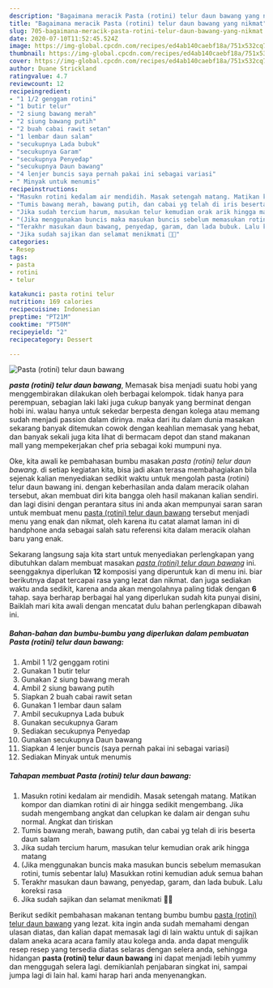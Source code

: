 ```yaml
---
description: "Bagaimana meracik Pasta (rotini) telur daun bawang yang nikmat"
title: "Bagaimana meracik Pasta (rotini) telur daun bawang yang nikmat"
slug: 705-bagaimana-meracik-pasta-rotini-telur-daun-bawang-yang-nikmat
date: 2020-07-10T11:52:45.524Z
image: https://img-global.cpcdn.com/recipes/ed4ab140caebf18a/751x532cq70/pasta-rotini-telur-daun-bawang-foto-resep-utama.jpg
thumbnail: https://img-global.cpcdn.com/recipes/ed4ab140caebf18a/751x532cq70/pasta-rotini-telur-daun-bawang-foto-resep-utama.jpg
cover: https://img-global.cpcdn.com/recipes/ed4ab140caebf18a/751x532cq70/pasta-rotini-telur-daun-bawang-foto-resep-utama.jpg
author: Duane Strickland
ratingvalue: 4.7
reviewcount: 12
recipeingredient:
- "1 1/2 genggam rotini"
- "1 butir telur"
- "2 siung bawang merah"
- "2 siung bawang putih"
- "2 buah cabai rawit setan"
- "1 lembar daun salam"
- "secukupnya Lada bubuk"
- "secukupnya Garam"
- "secukupnya Penyedap"
- "secukupnya Daun bawang"
- "4 lenjer buncis saya pernah pakai ini sebagai variasi"
- " Minyak untuk menumis"
recipeinstructions:
- "Masukn rotini kedalam air mendidih. Masak setengah matang. Matikan kompor dan diamkan rotini di air hingga sedikit mengembang. Jika sudah mengembang angkat dan celupkan ke dalam air dengan suhu normal. Angkat dan tiriskan"
- "Tumis bawang merah, bawang putih, dan cabai yg telah di iris beserta daun salam"
- "Jika sudah tercium harum, masukan telur kemudian orak arik hingga matang"
- "(Jika menggunakan buncis maka masukan buncis sebelum memasukan rotini, tumis sebentar lalu) Masukkan rotini kemudian aduk semua bahan"
- "Terakhr masukan daun bawang, penyedap, garam, dan lada bubuk. Lalu koreksi rasa"
- "Jika sudah sajikan dan selamat menikmati 🤤🤤"
categories:
- Resep
tags:
- pasta
- rotini
- telur

katakunci: pasta rotini telur 
nutrition: 169 calories
recipecuisine: Indonesian
preptime: "PT21M"
cooktime: "PT50M"
recipeyield: "2"
recipecategory: Dessert

---
```



![Pasta (rotini) telur daun bawang](https://img-global.cpcdn.com/recipes/ed4ab140caebf18a/751x532cq70/pasta-rotini-telur-daun-bawang-foto-resep-utama.jpg)

<b><i>pasta (rotini) telur daun bawang</i></b>, Memasak bisa menjadi suatu hobi yang menggembirakan dilakukan oleh berbagai kelompok. tidak hanya para perempuan, sebagian laki laki juga cukup banyak yang berminat dengan hobi ini. walau hanya untuk sekedar berpesta dengan kolega atau memang sudah menjadi passion dalam dirinya. maka dari itu dalam dunia masakan sekarang banyak ditemukan cowok dengan keahlian memasak yang hebat, dan banyak sekali juga kita lihat di bermacam depot dan stand makanan mall yang mempekerjakan chef pria sebagai koki mumpuni nya.

Oke, kita awali ke pembahasan bumbu masakan <i>pasta (rotini) telur daun bawang</i>. di setiap kegiatan kita, bisa jadi akan terasa membahagiakan bila sejenak kalian menyediakan sedikit waktu untuk mengolah pasta (rotini) telur daun bawang ini. dengan keberhasilan anda dalam meracik olahan tersebut, akan membuat diri kita bangga oleh hasil makanan kalian sendiri. dan lagi disini dengan perantara situs ini anda akan mempunyai saran saran untuk membuat menu <u>pasta (rotini) telur daun bawang</u> tersebut menjadi menu yang enak dan nikmat, oleh karena itu catat alamat laman ini di handphone anda sebagai salah satu referensi kita dalam meracik olahan baru yang enak.




Sekarang langsung saja kita start untuk menyediakan perlengkapan yang dibutuhkan dalam membuat masakan <u><i>pasta (rotini) telur daun bawang</i></u> ini. seenggaknya diperlukan <b>12</b> komposisi yang diperuntuk kan di menu ini. biar berikutnya dapat tercapai rasa yang lezat dan nikmat. dan juga sediakan waktu anda sedikit, karena anda akan mengolahnya paling tidak dengan <b>6</b> tahap. saya berharap berbagai hal yang diperlukan sudah kita punyai disini, Baiklah mari kita awali dengan mencatat dulu bahan perlengkapan dibawah ini.

<!--inarticleads1-->

##### Bahan-bahan dan bumbu-bumbu yang diperlukan dalam pembuatan Pasta (rotini) telur daun bawang:

1. Ambil 1 1/2 genggam rotini
1. Gunakan 1 butir telur
1. Gunakan 2 siung bawang merah
1. Ambil 2 siung bawang putih
1. Siapkan 2 buah cabai rawit setan
1. Gunakan 1 lembar daun salam
1. Ambil secukupnya Lada bubuk
1. Gunakan secukupnya Garam
1. Sediakan secukupnya Penyedap
1. Gunakan secukupnya Daun bawang
1. Siapkan 4 lenjer buncis (saya pernah pakai ini sebagai variasi)
1. Sediakan  Minyak untuk menumis




<!--inarticleads2-->

##### Tahapan membuat Pasta (rotini) telur daun bawang:

1. Masukn rotini kedalam air mendidih. Masak setengah matang. Matikan kompor dan diamkan rotini di air hingga sedikit mengembang. Jika sudah mengembang angkat dan celupkan ke dalam air dengan suhu normal. Angkat dan tiriskan
1. Tumis bawang merah, bawang putih, dan cabai yg telah di iris beserta daun salam
1. Jika sudah tercium harum, masukan telur kemudian orak arik hingga matang
1. (Jika menggunakan buncis maka masukan buncis sebelum memasukan rotini, tumis sebentar lalu) Masukkan rotini kemudian aduk semua bahan
1. Terakhr masukan daun bawang, penyedap, garam, dan lada bubuk. Lalu koreksi rasa
1. Jika sudah sajikan dan selamat menikmati 🤤🤤




Berikut sedikit pembahasan makanan tentang bumbu bumbu <u>pasta (rotini) telur daun bawang</u> yang lezat. kita ingin anda sudah memahami dengan ulasan diatas, dan kalian dapat memasak lagi di lain waktu untuk di sajikan dalam aneka acara acara family atau kolega anda. anda dapat mengulik resep resep yang tersedia diatas selaras dengan selera anda, sehingga hidangan <b>pasta (rotini) telur daun bawang</b> ini dapat menjadi lebih yummy dan menggugah selera lagi. demikianlah penjabaran singkat ini, sampai jumpa lagi di lain hal. kami harap hari anda menyenangkan.

